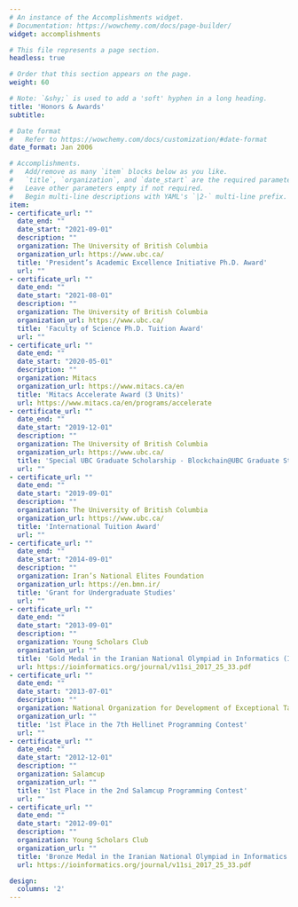 ```yaml
---
# An instance of the Accomplishments widget.
# Documentation: https://wowchemy.com/docs/page-builder/
widget: accomplishments

# This file represents a page section.
headless: true

# Order that this section appears on the page.
weight: 60

# Note: `&shy;` is used to add a 'soft' hyphen in a long heading.
title: 'Honors & Awards'
subtitle:

# Date format
#   Refer to https://wowchemy.com/docs/customization/#date-format
date_format: Jan 2006

# Accomplishments.
#   Add/remove as many `item` blocks below as you like.
#   `title`, `organization`, and `date_start` are the required parameters.
#   Leave other parameters empty if not required.
#   Begin multi-line descriptions with YAML's `|2-` multi-line prefix.
item:
- certificate_url: ""
  date_end: ""
  date_start: "2021-09-01"
  description: ""
  organization: The University of British Columbia
  organization_url: https://www.ubc.ca/
  title: 'President’s Academic Excellence Initiative Ph.D. Award'
  url: ""
- certificate_url: ""
  date_end: ""
  date_start: "2021-08-01"
  description: ""
  organization: The University of British Columbia
  organization_url: https://www.ubc.ca/
  title: 'Faculty of Science Ph.D. Tuition Award'
  url: ""
- certificate_url: ""
  date_end: ""
  date_start: "2020-05-01"
  description: ""
  organization: Mitacs
  organization_url: https://www.mitacs.ca/en
  title: 'Mitacs Accelerate Award (3 Units)'
  url: https://www.mitacs.ca/en/programs/accelerate
- certificate_url: ""
  date_end: ""
  date_start: "2019-12-01"
  description: ""
  organization: The University of British Columbia
  organization_url: https://www.ubc.ca/
  title: 'Special UBC Graduate Scholarship - Blockchain@UBC Graduate Student Award'
  url: ""
- certificate_url: ""
  date_end: ""
  date_start: "2019-09-01"
  description: ""
  organization: The University of British Columbia
  organization_url: https://www.ubc.ca/
  title: 'International Tuition Award'
  url: ""
- certificate_url: ""
  date_end: ""
  date_start: "2014-09-01"
  description: ""
  organization: Iran’s National Elites Foundation
  organization_url: https://en.bmn.ir/
  title: 'Grant for Undergraduate Studies'
  url: ""
- certificate_url: ""
  date_end: ""
  date_start: "2013-09-01"
  description: ""
  organization: Young Scholars Club
  organization_url: ""
  title: 'Gold Medal in the Iranian National Olympiad in Informatics (INOI)'
  url: https://ioinformatics.org/journal/v11si_2017_25_33.pdf
- certificate_url: ""
  date_end: ""
  date_start: "2013-07-01"
  description: ""
  organization: National Organization for Development of Exceptional Talents
  organization_url: ""
  title: '1st Place in the 7th Hellinet Programming Contest'
  url: ""
- certificate_url: ""
  date_end: ""
  date_start: "2012-12-01"
  description: ""
  organization: Salamcup
  organization_url: ""
  title: '1st Place in the 2nd Salamcup Programming Contest'
  url: ""
- certificate_url: ""
  date_end: ""
  date_start: "2012-09-01"
  description: ""
  organization: Young Scholars Club
  organization_url: ""
  title: 'Bronze Medal in the Iranian National Olympiad in Informatics (INOI)'
  url: https://ioinformatics.org/journal/v11si_2017_25_33.pdf

design:
  columns: '2' 
---
```

